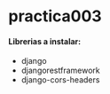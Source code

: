 # practica003
<h4> Librerias a instalar: </h4>
<ul>
  <li>django</li>
  <li>djangorestframework</li>
  <li>django-cors-headers</li>
</ul>



